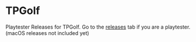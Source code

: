 # TPGolf
Playtester Releases for TPGolf.
Go to the [releases](https://github.com/Igyeom/TPGolf/releases) tab if you are a playtester. (macOS releases not included yet)
